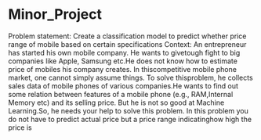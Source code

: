 # Minor_Project
Problem statement: 
Create a classification model to predict whether price range of mobile based on certain specifications
Context: An entrepreneur has started his own mobile company.
He wants to givetough fight to big companies like Apple, Samsung etc.He does not know how to estimate price of mobiles
his company creates. In thiscompetitive mobile phone market,
one cannot simply assume things. To solve thisproblem, he
collects sales data of mobile phones of various companies.He
wants to find out some relation between features of a mobile
phone (e.g., RAM,Internal Memory etc) and its selling price. 
But he is not so good at Machine Learning.So, he needs your help to solve this problem.
In this problem you do not have to predict actual price but a price range indicatinghow high the price is
